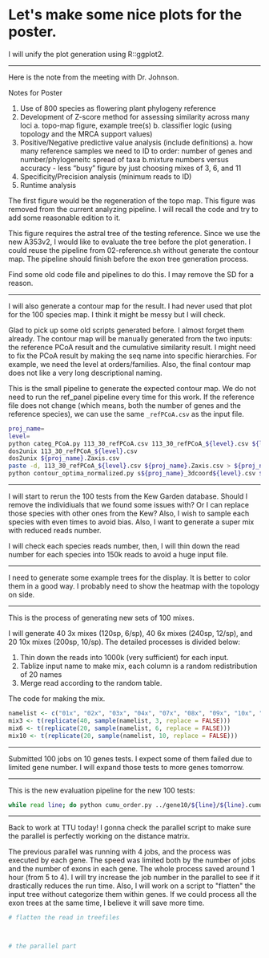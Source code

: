 # Let's make some nice plots for the poster.

I will unify the plot generation using R::ggplot2. 

---
Here is the note from the meeting with Dr. Johnson.

Notes for Poster
1. Use of 800 species as flowering plant phylogeny reference
2. Development of Z-score method for assessing similarity across many loci
    a. topo-map figure, example tree(s)
    b. classifier logic (using topology and the MRCA support values)
3. Positive/Negative predictive value analysis (include definitions)
    a. how many reference samples we need to ID to order: number of genes and number/phylogeneitc spread of taxa
    b.mixture numbers versus accuracy - less “busy” figure by just choosing mixes of 3, 6, and 11
4. Specificity/Precision analysis (minimum reads to ID)
5. Runtime analysis

The first figure would be the regeneration of the topo map. This figure was removed from the current analyzing pipeline. I will recall the code and try to add some reasonable edition to it.

This figure requires the astral tree of the testing reference. Since we use the new A353v2, I would like to evaluate the tree before the plot generation. I could reuse the pipeline from 02-reference.sh without generate the contour map. The pipeline should finish before the exon tree generation process.

Find some old code file and pipelines to do this. I may remove the SD for a reason.

---

I will also generate a contour map for the result. I had never used that plot for the 100 species map. I think it might be messy but I will check.

Glad to pick up some old scripts generated before. I almost forget them already. The contour map will be manually generated from the two inputs: the reference PCoA result and the cumulative similarity result. I might need to fix the PCoA result by making the seq name into specific hierarchies. For example, we need the level at orders/families. Also, the final contour map does not like a very long descriptional naming.

This is the small pipeline to generate the expected contour map. We do not need to run the ref_panel pipeline every time for this work. If the reference file does not change (which means, both the number of genes and the reference species), we can use the same `_refPCoA.csv` as the input file.

```bash
proj_name=
level=
python categ_PCoA.py 113_30_refPCoA.csv 113_30_refPCoA_${level}.csv ${level}
dos2unix 113_30_refPCoA_${level}.csv
dos2unix ${proj_name}.Zaxis.csv
paste -d, 113_30_refPCoA_${level}.csv ${proj_name}.Zaxis.csv > ${proj_name}_3dcoord${level}.csv
python contour_optima_normalized.py s${proj_name}_3dcoord${level}.csv ${proj_name}_contourmap${level}.svg 0
```

---

I will start to rerun the 100 tests from the Kew Garden database. Should I remove the individiuals that we found some issues with? Or I can replace those species with other ones from the Kew? Also, I wish to sample each species with even times to avoid bias. Also, I want to generate a super mix with reduced reads number.

I will check each species reads number, then, I will thin down the read number for each species into 150k reads to avoid a huge input file. 

---

I need to generate some example trees for the display. It is better to color them in a good way. I probably need to show the heatmap with the topology on side. 

---

This is the process of generating new sets of 100 mixes.

I will generate 40 3x mixes (120sp, 6/sp), 40 6x mixes (240sp, 12/sp), and 20 10x mixes (200sp, 10/sp). The detailed processes is divided below:

1. Thin down the reads into 1000k (very sufficient) for each input.
2. Tablize input name to make mix, each column is a random redistribution of 20 names
3. Merge read according to the random table.

The code for making the mix. 
```R
namelist <- c("01x", "02x", "03x", "04x", "07x", "08x", "09x", "10x", "12x", "13x", "15x", "16x", "18x", "19x", "22x", "24x", "25x", "26x", "28x", "30x")
mix3 <- t(replicate(40, sample(namelist, 3, replace = FALSE)))
mix6 <- t(replicate(20, sample(namelist, 6, replace = FALSE)))
mix10 <- t(replicate(20, sample(namelist, 10, replace = FALSE)))

```

---

Submitted 100 jobs on 10 genes tests. I expect some of them failed due to limited gene number. I will expand those tests to more genes tomorrow.

---

This is the new evaluation pipeline for the new 100 tests:
```bash
while read line; do python cumu_order.py ../gene10/${line}/${line}.cumulative_dist.csv ../eval_gene10/${line}.cumulative_dist_order.csv; python evaluate.py ../eval_gene10/${line}.cumulative_dist_order.csv candidates_order.tsv ../eval_gene10/${line}.order_eval.csv; done < mix_namelist.txt
```

---

Back to work at TTU today! I gonna check the parallel script to make sure the parallel is perfectly working on the distance matrix.

The previous parallel was running with 4 jobs, and the process was executed by each gene. The speed was limited both by the number of jobs and the number of exons in each gene. The whole process saved around 1 hour (from 5 to 4). I will try increase the job number in the parallel to see if it drastically reduces the run time. Also, I will work on a script to "flatten" the input tree without categorize them within genes. If we could process all the exon trees at the same time, I believe it will save more time. 

```bash
# flatten the read in treefiles



# the parallel part


```